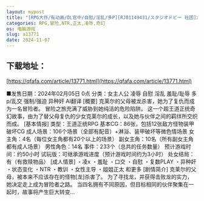 ```yaml
---
layout: mypost
title: "[RPG大作/有动画/DL官中/自慰/淫乱/多P][RJ01149431/スタジオドビー 社团]龙与大剑/ 竜と大剣[Ver1.1.0][PC/5.6G]"
categories: RPG,冒险,NTR,正太,凌辱,奇幻
os: 电脑游戏
slug: a13771
date: 2024-11-07
---
```


## 下载地址：

[https://qfafa.com/article/13771.html](https://qfafa.com/article/13771.html)

■发售日期：2024年02月05日 0点
分类：女主人公 凌辱 自慰 淫乱 羞耻/耻辱 多p/乱交 强制/强迫 异种奸 AI翻译
\[概要\]
克莱尔的父母被龙杀害，她为了复仇而成为一名冒险者。
冒险之旅充满了威胁到她纯洁的危险陷阱。
这一个超王道正统奇幻故事，由为了替父母复仇的少女克莱尔的成长，以及她与伙伴之间的羁绊所交织而成。
\[基本情报\]
类型：王道正统RPG
基本CG：86张，包括12张敌方怪物装甲破坏CG
成人场景：106个场景（全部有配音）+淋浴、装甲破坏等微色情场景
女主角：4名（每位女主角都有20个以上的场景）
副女主角：10名（所有副女主角都有成人场景）
男性角色：14名
事件：233个（总共的任务数量）
预计游戏时间：约50小时
试玩版：可继承游戏进度（预计游戏时间约为3小时）
处女结局：有（有救赎物品）
\[成人情景\]
・凌x
・羞耻
・口交
・自慰
・复数PLAY
・异种奸
・状态变化
・NTR
・教训
・女性主导
・姐姐正太 和更多
\[剧情简介\]
克莱尔的父母，被本来不应该存在的怪物\[龙\]杀害了。
为了寻找龙，并获得击败龙的实力，她决定走上成为冒险者之路。
当四名拥有不同原因，但目标相同的伙伴聚集在一起时，故事将产生巨大转变...